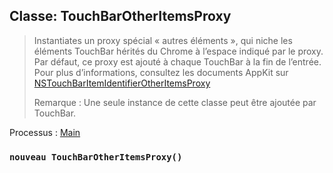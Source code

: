 ## Classe: TouchBarOtherItemsProxy

> Instantiates un proxy spécial « autres éléments », qui niche les éléments TouchBar hérités du Chrome à l’espace indiqué par le proxy. Par défaut, ce proxy est ajouté à chaque TouchBar à la fin de l’entrée. Pour plus d’informations, consultez les documents AppKit sur [NSTouchBarItemIdentifierOtherItemsProxy](https://developer.apple.com/documentation/appkit/nstouchbaritemidentifierotheritemsproxy)
> 
> Remarque : Une seule instance de cette classe peut être ajoutée par TouchBar.

Processus : [Main](../glossary.md#main-process)

### `nouveau TouchBarOtherItemsProxy()`
